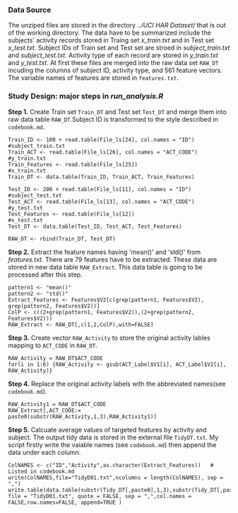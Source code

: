 ### Data Source
The unziped files are stored in the directory *../UCI HAR Dataset/* that is out of the working directory. The data have to be summarized include the subjects' activity records stored in Traing set *x_train.txt* and in Test set *x_test.txt*. Subject IDs of Train set and Test set are stroed in *subject_train.txt* and *subject_test.txt*. Activity type of each record are stored in *y_train.txt* and *y_test.txt*. At first these files are merged into the raw data set `RAW_DT` incuding the columns of subject ID, activity type, and 561 feature vectors. The variable names of features are stored in `features.txt`.   

### Study Design: major steps in *run_analysis.R*
**Step 1.** Create Train set `Train_DT` and Test set `Test_DT` and merge them into raw data table `RAW_DT`.Subject ID is transformed to the style described in `codebook.md`.
```
Train_ID <- 100 + read.table(File_ls[24], col.names = "ID")  #subject_train.txt
Train_ACT <- read.table(File_ls[26], col.names = "ACT_CODE") #y_train.txt
Train_Features <- read.table(File_ls[25])                    #x_train.txt
Train_DT <- data.table(Train_ID, Train_ACT, Train_Features)

Test_ID <- 200 + read.table(File_ls[11], col.names = "ID")   #subject_test.txt
Test_ACT <- read.table(File_ls[13], col.names = "ACT_CODE")  #y_test.txt
Test_Features <- read.table(File_ls[12])                     #x_test.txt
Test_DT <- data.table(Test_ID, Test_ACT, Test_Features)

RAW_DT <- rbind(Train_DT, Test_DT)
```
**Step 2.** Extract the feature names having 'mean()' and 'std()' from *features.txt*. There are 79 features have to be extracted. These data are stored in new data table `RAW_Extract`. This data table is going to be processed after this step.    
```
pattern1 <- "mean()"
pattern2 <- "std()"
Extract_Features <- Features$V2[c(grep(pattern1, Features$V2), grep(pattern2, Features$V2))]
ColP <- c((2+grep(pattern1, Features$V2)),(2+grep(pattern2, Features$V2)))
RAW_Extract <- RAW_DT[,c(1,2,ColP),with=FALSE]
```

**Step 3.** Create vector `RAW_Activity` to store the original activity lables mapping to `ACT_CODE` in `RAW_DT`.    
```
RAW_Activity = RAW_DT$ACT_CODE
for(i in 1:6) {RAW_Activity <- gsub(ACT_Label$V1[i], ACT_Label$V2[i], RAW_Activity)}
```

**Step 4.** Replace the original activity labels with the abbreviated names(see `codebook.md`).   
```
RAW_Activity1 = RAW_DT$ACT_CODE
RAW_Extract[,ACT_CODE:= paste0(substr(RAW_Activity,1,3),RAW_Activity1)]
```

**Step 5.** Calcuate average values of targeted features by activity and subject. The output tidy data is stored in the external file `TidyDT.txt`. My script firstly write the vaiable names (see `codebook.md`) then append the data under each column.    
```
ColNAMES <- c("ID","Activity",as.character(Extract_Features))   # Listed in codebook.md
write(ColNAMES,file="TidyD01.txt",ncolumns = length(ColNAMES), sep = ",")
write.table(data.table(substr(Tidy_DT[,paste0],1,3),substr(Tidy_DT[,paste0],4,7),Tidy_DT[,!1,with=FALSE]), file = "TidyD01.txt", quote = FALSE, sep = ",",col.names = FALSE,row.names=FALSE, append=TRUE )
```